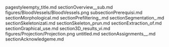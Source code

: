 pagestyleempty_title.md
sectionOverview__sub.md
figures/BloodVessels/BloodVessels.png
subsectionPrerequisi.md
sectionMorphological.md
sectionPrefiltering_.md
sectionSegmentation_.md
sectionSkeletonizati.md
sectionSkeleton_prun.md
sectionExtraction_of.md
sectionGraphical_use.md
section3D_results_vi.md
figures/Projection/Projection.png
untitled.md
sectionAssignments__.md
sectionAcknowledgeme.md
